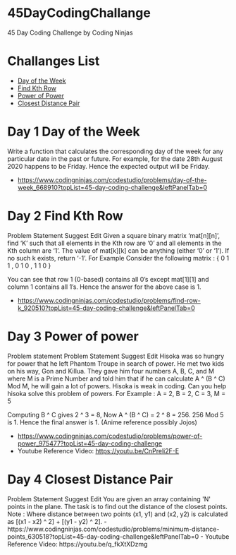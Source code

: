 # 45DayCodingChallange
45 Day Coding Challenge by Coding Ninjas

# Challanges List
- [Day of the Week](#day-1-day-of-the-week) 
- [Find Kth Row](#day-2-find-kth-row)
- [Power of Power](#day-3-power-of-power)
- [Closest Distance Pair](#day-4-closest-distance-pair)

# Day 1 Day of the Week
<p> Write a function that calculates the corresponding day of the week for any particular date in the past or future.
For example, for the date 28th August 2020 happens to be Friday. Hence the expected output will be Friday.
  
- https://www.codingninjas.com/codestudio/problems/day-of-the-week_668910?topList=45-day-coding-challenge&leftPanelTab=0
</p>

# Day 2 Find Kth Row
<p> Problem Statement
Suggest Edit
Given a square binary matrix ‘mat[n][n]’, find ‘K’ such that all elements in the Kth row are ‘0’ and all elements in the Kth column are ‘1’. The value of mat[k][k] can be anything (either ‘0’ or ‘1’). If no such k exists, return ‘-1’.
For Example
Consider the following matrix :
{ 0 1 1 
, 0 1 0 
, 1 1 0 }

You can see that row 1 (0-based) contains all 0’s except mat[1][1] and column 1 contains all 1’s. Hence the answer for the above case is 1.
- https://www.codingninjas.com/codestudio/problems/find-row-k_920510?topList=45-day-coding-challenge&leftPanelTab=0
</p>

# Day 3 Power of power
<p> Problem statement
  Problem Statement
Suggest Edit
Hisoka was so hungry for power that he left Phantom Troupe in search of power. He met two kids on his way, Gon and Killua. They gave him four numbers A, B, C, and M where M is a Prime Number and told him that if he can calculate A ^ (B ^ C) Mod M, he will gain a lot of powers. Hisoka is weak in coding. Can you help hisoka solve this problem of powers.
For Example :
A = 2, B = 2, C = 3, M = 5

Computing B ^ C gives 2 ^ 3 = 8, Now A ^ (B ^ C) = 2 ^ 8 = 256.  256 Mod 5 is 1. Hence the final answer is 1.
(Anime reference possibly Jojos)
- https://www.codingninjas.com/codestudio/problems/power-of-power_975477?topList=45-day-coding-challenge
- Youtube Reference Video: https://youtu.be/CnPreli2F-E
</p>

# Day 4 Closest Distance Pair
<p> Problem Statement
Suggest Edit
You are given an array containing 'N' points in the plane. The task is to find out the distance of the closest points.
Note :
Where distance between two points (x1, y1) and (x2, y2) is calculated as [(x1 - x2) ^ 2] + [(y1 - y2) ^ 2].
- https://www.codingninjas.com/codestudio/problems/minimum-distance-points_630518?topList=45-day-coding-challenge&leftPanelTab=0
- Youtube Reference Video: https://youtu.be/q_fkXtXDzmg
</p>

